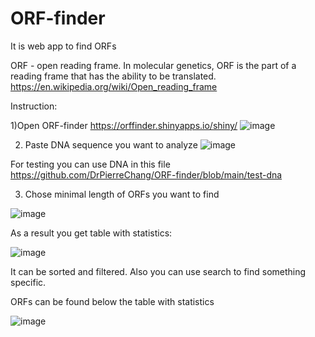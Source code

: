 # ORF-finder

It is web app to find ORFs

ORF - open reading frame. In molecular genetics, ORF is the part of a reading frame that has the ability to be translated.
https://en.wikipedia.org/wiki/Open_reading_frame


Instruction:

1)Open ORF-finder
 https://orffinder.shinyapps.io/shiny/
 ![image](https://user-images.githubusercontent.com/54145018/118986349-9fc1bc00-b9c2-11eb-9dc4-6df8d9d955cb.png)

2) Paste DNA sequence you want to analyze
![image](https://user-images.githubusercontent.com/54145018/118987468-a0a71d80-b9c3-11eb-9f6e-b853a27419dc.png)

For testing you can use DNA in this file https://github.com/DrPierreChang/ORF-finder/blob/main/test-dna

3) Chose minimal length of ORFs you want to find

![image](https://user-images.githubusercontent.com/54145018/118987880-05fb0e80-b9c4-11eb-85c8-8d5063832bc1.png)


As a result you get table with statistics:

![image](https://user-images.githubusercontent.com/54145018/118988019-25923700-b9c4-11eb-9991-d287144143bc.png)

It can be sorted and filtered. Also you can use search to find something specific. 


ORFs can be found below the table with statistics


![image](https://user-images.githubusercontent.com/54145018/118988775-d6003b00-b9c4-11eb-8138-b126970af8df.png)


